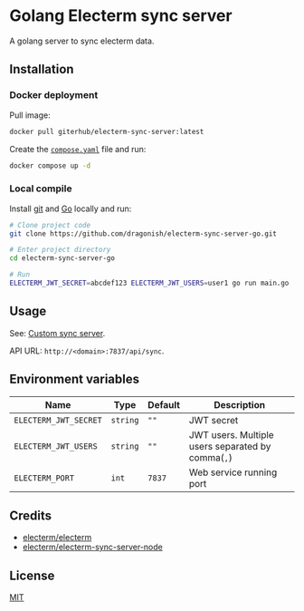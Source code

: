 # Golang Electerm sync server

A golang server to sync electerm data.

## Installation

### Docker deployment

Pull image:

```bash
docker pull giterhub/electerm-sync-server:latest
```

Create the [`compose.yaml`](./compose.yaml) file and run:

```bash
docker compose up -d
```

### Local compile

Install [git](https://git-scm.com) and [Go](https://go.dev) locally and run:

```bash
# Clone project code
git clone https://github.com/dragonish/electerm-sync-server-go.git

# Enter project directory
cd electerm-sync-server-go

# Run
ELECTERM_JWT_SECRET=abcdef123 ELECTERM_JWT_USERS=user1 go run main.go
```

## Usage

See: [Custom sync server](https://github.com/electerm/electerm/wiki/Custom-sync-server).

API URL: `http://<domain>:7837/api/sync`.

## Environment variables

| Name | Type | Default | Description |
| --- | --- | --- | --- |
| `ELECTERM_JWT_SECRET` | `string` | `""` | JWT secret |
| `ELECTERM_JWT_USERS` | `string` | `""` | JWT users. Multiple users separated by comma(`,`) |
| `ELECTERM_PORT` | `int` | `7837` | Web service running port |

## Credits

- [electerm/electerm](https://github.com/electerm/electerm)
- [electerm/electerm-sync-server-node](https://github.com/electerm/electerm-sync-server-node)

## License

[MIT](./LICENSE)
